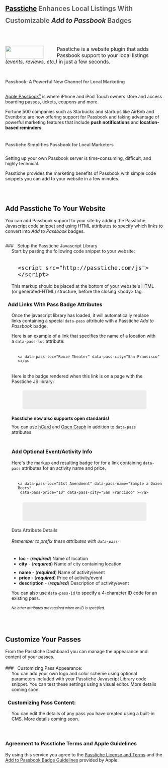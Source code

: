 <!--<iframe src="http://ghbtns.com/github-btn.html?user=passtiche&amp;repo=passtiche-client&amp;type=watch&amp;count=true" allowtransparency="true" frameborder="0" scrolling="0" width="110px" height="20px"></iframe>-->

<div style="display:none;">
# Passtiche Overview
</div>

<h2 style="line-height:38px;color:#666;"><a style="color:black;" href="http://www.passtiche.com">Passtiche</a> Enhances Local Listings With<br/> Customizable <i style="color:#333;">Add to Passbook</i> Badges</h2>
<br/>
<div style="height:10px;"></div>

<p style="
    font-size: 16px;
"><img src="http://localhost:8080/badge" style="
    height: 40px;
    width: 123px;
    float: left;
    margin-right: 41px;
"> <a>Passtiche</a> is a website plugin that adds Passbook support to your local listings <i>(events, reviews, etc.)</i> in just a few seconds.</p>


<div style="height:3px;"></div>
<h4 style="line-height:32px;color:#666;">Passbook: A Powerful New Channel for Local Marketing</h4>
<p><a href="http://www.apple.com/ios/whats-new/#passbook" target="_blank">Apple Passbook<sup style="font-size: 11px;margin-right: -1px;top: -7px;">®</sup></a> is where iPhone and iPod Touch owners store and access boarding passes, tickets, coupons and more.
</p> Fortune 500 companies such as Starbucks and startups like AirBnb and Eventbrite are now offering support for Passbook and taking advantage of powerful marketing features that include <b>push notifications</b> and <b>location-based reminders</b>.

<h4 style="line-height:32px;color:#666;margin-top:30px;">Passtiche Simplifies Passbook for Local Marketers</h4>

</p>Setting up your own Passbook server is time-consuming, difficult, and highly technical.</p><p> Passtiche provides the marketing benefits of Passbook with simple code snippets you can add to your website in a few minutes.</p>
<p> </p>
<p> </p>

<div style="height:30px;"></div>


## Add Passtiche To Your Website

You can add Passbook support to your site by adding the Passtiche Javascript code snippet and using HTML attributes to specify which links to convert into <i>Add to Passbook</i> badges.

<div style="height:15px;"></div>
### &nbsp; Setup the Passtiche Javascript Library 

<div style="margin: 0 20px 20px;">
Start by pasting the following code snippet to your website:

<div style="width: 100%;
height: 60px;
margin: 20px 20px 0;">
<pre style="float:left;"><code style="font-size:1.3em;">&lt;script src="<span class="atv">http://passtiche.com/js</span>"&gt;&lt;/script&gt;</code></pre>
</div>

This markup should be placed at the bottom of your website's HTML (or generated-HTML) structure, before the closing &lt;body&gt; tag.

</div>



### &nbsp; Add Links With Pass Badge Attributes

<div style="margin: 0 20px 20px;">
Once the javascript library has loaded, it will automatically replace links containing a special <code>data-pass</code> attribute with a Passtiche <i>Add to Passbook</i> badge. 



Here is an example of a link that specifies the name of a location with a <code>data-pass-loc</code> attribute:

<div style="width: 100%;
height: 60px;
margin: 20px 20px 0;">
<pre style="float:left;"><code>&lt;a <span class="atv">data-pass-loc</span>="<span class="kwd">Roxie Theater</span>" <span class="atv">data-pass-city</span>="<span class="kwd">San Francisco</span>" &gt;&lt;/a&gt;</code></pre>
</div>

Here is the badge rendered when this link is on a page with the Passtiche JS library:
<div style="margin:15px;text-align:center;max-width:500px;">
<div  style="height:40px; margin:20px;padding:10px;background:rgba(200,200,200,.3);border-radius:5px;"> <a data-pass-loc="Local Pub" data-pass-city="San Francisco"></a> </div>
</div>

<div class="alert">
	<b>Passtiche now also supports open standards!</b> <div style="height:10px;"></div> You can use <a href="http://microformats.org/wiki/hcard">hCard</a> and <a href="http://ogp.me/">Open Graph</a> in addition to <code>data-pass</code> attributes.
</div>
<div style="height:20px;"></div>


<h3>Add Optional Event/Activity Info</h3>

Here's the markup and resulting badge for for a link containing <code>data-pass</code> attributes for an activity name and price.

<div style="width: 100%;
height: 60px;
margin: 20px 20px 0;">
<pre style="float:left;"><code>&lt;a <span class="atv">data-pass-loc</span>="<span class="kwd">21st Amendment</span>" <span class="atv">data-pass-name</span>="<span class="kwd">Sample a Dozen Beers</span>"<br/> <span class="atv">data-pass-price</span>=<span class="kwd">"10</span>" <span class="atv">data-pass-city</span>="<span class="kwd">San Francisco</span>" &gt;&lt;/a&gt;</code></pre>
</div>
<div style="margin:15px;text-align:center;max-width:500px;">
<div  style="height:40px; margin:20px;padding:10px;background:rgba(200,200,200,.3);border-radius:5px;"> <a data-pass-loc="Local Pub" data-pass-city="San Francisco" data-pass-name="Sample a Dozen Beers" data-pass-price="10" ></a> </div>
</div>

<h4 style="color:#666;">Data Attribute Details</h4>

<i>Remember to prefix these attributes with <code>data-pass-</code></i>

<div style="height:10px;"></div>

<ul>
	<li><b>loc</b> - (<b><i>required</i></b>) Name of location</li>
	<li><b>city</b> - (<b><i>required</i></b>) Name of city containing location</li>
	<div style="height:10px;"></div>
	<li><b>name</b> - (<b><i>required</i></b>) Name of activity/event</li>
	<li><b>price</b> - (<b><i>required</i></b>) Price of activity/event</li>
	<li><b>description</b> - (<b><i>required</i></b>) Description of activity/event</li>
</ul>

You can also use <code>data-pass-id</code> to specify a 4-character ID code for an existing pass. <div style="height:2px;"></div><i style="font-size:.8em;">No other attributes are required when an ID is specified.</i>

</div>


<div style="height:30px;"></div>


## Customize Your Passes

From the <a>Passtiche Dashboard</a> you can manage the appearance and content of your passes. 
<div style="height:5px;"></div>
### &nbsp; Customizing Pass Appearance:

<div style="margin: 0 20px 20px;">
You can add your own logo and color scheme using optional parameters included with your Passtiche Javascript Library code snippet. You can test these settings using a visual editor. More details coming soon. 
</div>

### &nbsp; Customizing Pass Content:

<div style="margin: 0 20px 20px;">
You can edit the details of any pass you have created using a built-in CMS. More details coming soon. 
</div>

<br/>
<div style="display:none;">
### Support

Please contact [Passtiche][email]  <!-- Discussion Group, etc. -->

</div>

### Agreement to Passtiche Terms and Apple Guidelines

By using this service you agree to the [Passtiche License and Terms][license] and the <a href="https://developer.apple.com/passbook/AddToPassbookBadgeGuidelines.pdf">Add to Passbook Badge Guidelines</a> provided by Apple. 




[travis]: http://travis-ci.org/tomchristie/django-rest-framework?branch=master
[travis-build-image]: https://secure.travis-ci.org/tomchristie/django-rest-framework.png?branch=restframework2
[urlobject]: https://github.com/zacharyvoase/urlobject
[markdown]: http://pypi.python.org/pypi/Markdown/
[yaml]: http://pypi.python.org/pypi/PyYAML
[0.4]: https://github.com/tomchristie/django-rest-framework/tree/0.4.X
[image]: /static/images/boarding.png
[sandbox]: http://restframework.herokuapp.com/

[quickstart]: tutorial/quickstart.md

[license]: docs/topics/license.md
[find_pass]: api_methods/find_pass.md
[update_pass]: api_methods/update_pass.md
[find_location]: api_methods/find_location.md
[update_location]: api_methods/update_location.md
[find_list]: api_methods/find_list.md
[update_list]: api_methods/update_list.md

[button]: topics/button.md

[request]: api-guide/requests.md
[response]: api-guide/responses.md
[views]: api-guide/views.md
[generic-views]: api-guide/generic-views.md
[parsers]: api-guide/parsers.md
[renderers]: api-guide/renderers.md
[serializers]: api-guide/serializers.md
[fields]: api-guide/fields.md
[authentication]: api-guide/authentication.md
[permissions]: api-guide/permissions.md
[throttling]: api-guide/throttling.md
[pagination]: api-guide/pagination.md
[contentnegotiation]: api-guide/content-negotiation.md
[formatsuffixes]: api-guide/format-suffixes.md
[reverse]: api-guide/reverse.md
[exceptions]: api-guide/exceptions.md
[status]: api-guide/status-codes.md
[settings]: api-guide/settings.md

[csrf]: topics/csrf.md
[browser-enhancements]: topics/button.md
[browsableapi]: topics/browsable-api.md
[rest-hypermedia-hateoas]: topics/rest-hypermedia-hateoas.md
[contributing]: topics/contributing.md
[rest-framework-2-announcement]: topics/rest-framework-2-announcement.md
[release-notes]: topics/release-notes.md
[credits]: topics/credits.md

[group]: https://groups.google.com/forum/?fromgroups#!forum/django-rest-framework
[DabApps]: http://dabapps.com
[email]: mailto:james@passtiche.com
